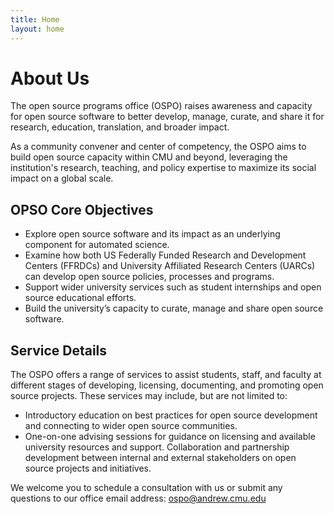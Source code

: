 ```yaml
---
title: Home
layout: home
---
```

# About Us
The open source programs office (OSPO) raises awareness and capacity for open source software to better develop, manage, curate, and share it for research, education, translation, and broader impact.

As a community convener and center of competency, the OSPO aims to build open source capacity within CMU and beyond, leveraging the institution's research, teaching, and policy expertise to maximize its social impact on a global scale.

## OPSO Core Objectives
- Explore open source software and its impact as an underlying component for automated science.
- Examine how both US Federally Funded Research and Development Centers (FFRDCs) and University Affiliated Research Centers (UARCs) can develop open source policies, processes and programs.
- Support wider university services such as student internships and open source educational efforts.
- Build the university’s capacity to curate, manage and share open source software.

## Service Details
The OSPO offers a range of services to assist students, staff, and faculty at different stages of developing, licensing, documenting, and promoting open source projects. These services may include, but are not limited to:

- Introductory education on best practices for open source development and connecting to wider open source communities.
- One-on-one advising sessions for guidance on licensing and available university resources and support. Collaboration and partnership development between internal and external stakeholders on open source projects and initiatives.

We welcome you to schedule a consultation with us or submit any questions to our office email address: [ospo@andrew.cmu.edu](mailto:ospo@andrew.cmu.edu)